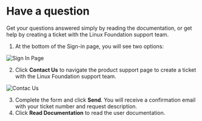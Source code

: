 # Have a question

Get your questions answered simply by reading the documentation, or get help by creating a ticket with the Linux Foundation support team.

1. At the bottom of the Sign-in page, you will see two options:

![Sign In Page](<../.gitbook/assets/Sign in page.png>)

2. Click **Contact Us** to navigate the product support page to create a ticket with the Linux Foundation support team.

![Contac Us](<../.gitbook/assets/Contact Us.png>)

3. Complete the form and click **Send**. You will receive a confirmation email with your ticket number and request description.
4. Click **Read Documentation** to read the user documentation.
